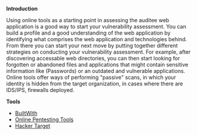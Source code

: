 **Introduction**

Using online tools as a starting point in assessing the auditee web application is a good way to start your vulnerability assessment. You can build a profile and a good understanding of the web application by identifying what comprises the web application and technologies behind. From there you can start your next move by putting together different strategies on conducting your vulnerability assessment. For example, after discovering accessable web directories, you can then start looking for forgotten or abandoned files and applications that might contain sensitive information like (Passwords) or an outdated and vulnerable applications. 
Online tools offer ways of performing "passive" scans, in which your identity is hidden from the target organization, in cases where there are IDS/IPS, firewalls deployed.


**Tools**

- [BuiltWith](https://builtwith.com)
- [Online Pentesting Tools](https://pentest-tools.com/)
- [Hacker Target](https://hackertarget.com/)
